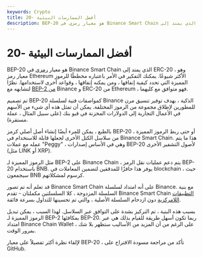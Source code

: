```yaml
---
keywords: Crypto
title: أفضل الممارسات البيئية -20
description: BEP-20 هو معيار رمزي في Binance Smart Chain الذي يمتد إلى ERC-20 ، وهو معيار رمز Ethereum الأكثر شيوعًا.
---
```


# أفضل الممارسات البيئية -20
BEP-20 هو معيار [رمزي](/token) في Binance Smart Chain الذي يمتد إلى ERC-20 ، وهو معيار رمز Ethereum الأكثر شيوعًا. يمكنك التفكير في الأمر باعتباره مخططًا للرموز المميزة التي تحدد كيفية إنفاقها ، ومن يمكنه إنفاقها ، وقواعد أخرى لاستخدامها. نظرًا لتشابهه مع [BEP-2 من](/bep-2) Binance و ERC-20 من Ethereum ، فهو متوافق مع كليهما.

تم تصميم BEP-20 كمواصفات فنية لسلسلة Binance الذكية ، بهدف توفير تنسيق مرن للمطورين لإطلاق مجموعة من الرموز المختلفة. يمكن أن تمثل هذه أي شيء من الأسهم في الأعمال التجارية إلى الدولارات المخزنة في قبو بنك (على سبيل المثال ، عملة مستقرة).

بالطبع ، يمكن للمرء أيضًا إنشاء أصل أصلي كرمز BEP-20 ، أو حتى ربط الرموز المميزة من سلاسل الكتل الأخرى لجعلها قابلة للاستخدام في Binance Smart Chain. هذا ما يتم عمله مع عملات "Peggy" ، وهي في الأساس إصدارات BEP-20 لأصول التشفير الأخرى (مثل LINK أو XRP).

مثل الرموز المميزة لـ BEP-2 على Binance Chain ، يتم دعم عمليات نقل الرمز BEP-20 باستخدام BNB. يوفر هذا حافزًا للمدققين لتضمين المعاملات في blockchain ، حيث سيجمعون BNB كرسوم لمشكلاتهم.

قد تعلم أنه تم تصور Binance Smart Chain على أنه امتداد لسلسلة Binance. مع بنية السلسلة المزدوجة ، كلا السلسلتين مكملتان - تقدم Binance Smart Chain [التطبيقات اللامركزية](/decentralized-applications-dapps) دون ازدحام السلسلة الأصلية ، والتي تم تحسينها للتداول بسرعة فائقة.

بسبب هذه البنية ، تم التركيز بشدة على التوافق عبر السلاسل. لهذا السبب ، يمكن تبديل الرموز المميزة لـ BEP-2 بمكافئها BEP-20. ربما تكون أسهل طريقة للقيام بذلك هي عبر امتداد Binance Chain Wallet ، على الرغم من أن المزيد من الأساليب ستظهر بلا شك بمرور الوقت.

لإلقاء نظرة أكثر تفصيلاً على معيار BEP-20 ، تأكد من مراجعة مسودة الاقتراح على GitHub.

